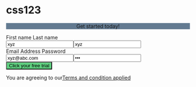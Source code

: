 # css123
<html>
<head>
    <title> form </title>
    <style>
        #upper {background-color: #637a91; text-align: center}
        #click {background-color: #5fcf80}
    </style>
</head>
<body>
    <table style="width: 100%">
        <p id="upper"> Get started today!</p>
        <form  id="form">
        First name Last name<br>
        <input type="text" name="firstname" value="xyz">
        <input type="text" name="lastname" value="xyz">
        <br>
        Email Address  Password<br>
        <input type="text" name="firstname" value="xyz@abc.com"> 
        <input type="password" name="firstname" value="xyz">
        <br>
        <input id="click" type="submit" value="Click your free trial">
        </form>
        <p>You are agreeing to our<a href="#ok">Terms and condition applied</a></p>
    </table>
    </body>
</html>
